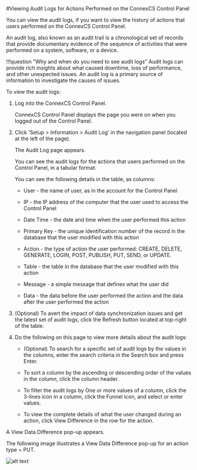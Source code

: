 #Viewing Audit Logs for Actions Performed on the ConnexCS Control Panel

You can view the audit logs, if you want to view the history of actions that users performed on the ConnexCS Control Panel. 

An audit log, also known as an audit trail is a chronological set of records that provide documentary evidence of the sequence of activities that were performed on a system, software, or a device.

!!!question "Why and when do you need to see audit logs" 
    Audit logs can provide rich insights about what caused downtime, loss of performance, and other unexpected issues. An audit log is a primary source of information to investigate the causes of issues.

To view the audit logs:

1.  Log into the ConnexCS Control Panel.
   
    ConnexCS Control Panel displays the page you were on when you logged out of the Control Panel.
   
2.  Click 'Setup > Information > Audit Log' in the navigation panel (located at the left of the page).

    The Audit Log page appears.

    You can see the audit logs for the actions that users performed on the Control Panel, in a tabular format.
   
    You can see the following details in the table, as columns:
    
    * User - the name of user, as in the account for the Control Panel

    * IP - the IP address of the computer that the user used to access the Control Panel

    * Date Time - the date and time when the user performed this action

    * Primary Key - the unique identification number of the record in the database that the user modified with this action

    * Action - the type of action the user performed: CREATE, DELETE, GENERATE, LOGIN, POST, PUBLISH, PUT, SEND, or UPDATE.

    * Table - the table in the database that the user modified with this action

    * Message - a simple message that defines what the user did

    * Data - the data before the user performed the action and the data after the user performed the action

3.  (Optional) To avert the impact of data synchronization issues and get the latest set of audit logs, click the Refresh button located at top-right of the table.

4.  Do the following on this page to view more details about the audit logs:

    * (Optional) To search for a specific set of audit logs by the values in the columns, enter the search criteria in the Search box and press Enter.

    * To sort a column by the ascending or descending order of the values in the column, click the column header.

    * To filter the audit logs by One or more values of a column, click the 3-lines icon in a column, click the Funnel icon, and select or enter values.

    * To view the complete details of what the user changed during an action, click View Difference in the row for the action. 
	
  A View Data Difference pop-up appears.
  
  The following image illustrates a View Data Difference pop-up for an action type = PUT.
  
   ![alt text][view-data-difference-audit-logs]
   
   [view-data-difference-audit-logs]: /misc/img/view-data-difference-audit-logs.png "view-data-difference-audit-logs"
